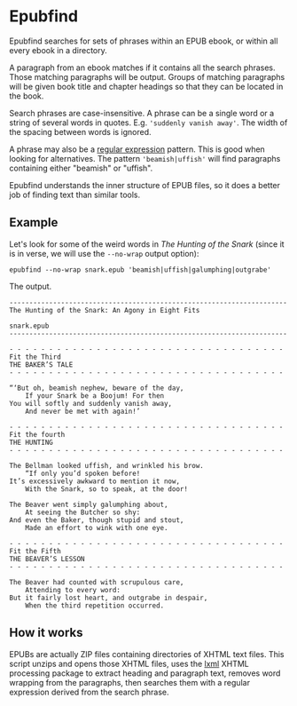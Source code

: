 # Epubfind 

Epubfind searches for sets of phrases within an EPUB ebook, or within all every
ebook in a directory. 

A paragraph from an ebook matches if it contains all the search phrases. Those
matching paragraphs will be output. Groups of matching paragraphs will be given
book title and chapter headings so that they can be located in the book.

Search phrases are case-insensitive. A phrase can be a single word or a string
of several words in quotes. E.g. `'suddenly vanish away'`. The width of the
spacing between words is ignored. 

A phrase may also be a 
[regular expression](https://www.w3schools.com/python/python_regex.asp)
pattern. This is good when looking for alternatives. The pattern `'beamish|uffish'` 
will find paragraphs containing either "beamish" or "uffish".

Epubfind understands the inner structure of EPUB files, so it does a better job
of finding text than similar tools.


## Example

Let's look for some of the weird words in *The Hunting of the Snark* (since it
is in verse, we will use the `--no-wrap` output option):

    epubfind --no-wrap snark.epub 'beamish|uffish|galumphing|outgrabe' 

The output.

    ----------------------------------------------------------------------
    The Hunting of the Snark: An Agony in Eight Fits

    snark.epub
    ----------------------------------------------------------------------

    - - - - - - - - - - - - - - - - - - - - - - - - - - - - - - - - - - - 
    Fit the Third
    THE BAKER’S TALE
    - - - - - - - - - - - - - - - - - - - - - - - - - - - - - - - - - - - 

    “‘But oh, beamish nephew, beware of the day,
        If your Snark be a Boojum! For then
    You will softly and suddenly vanish away,
        And never be met with again!’

    - - - - - - - - - - - - - - - - - - - - - - - - - - - - - - - - - - - 
    Fit the fourth
    THE HUNTING
    - - - - - - - - - - - - - - - - - - - - - - - - - - - - - - - - - - - 

    The Bellman looked uffish, and wrinkled his brow.
        “If only you’d spoken before!
    It’s excessively awkward to mention it now,
        With the Snark, so to speak, at the door!

    The Beaver went simply galumphing about,
        At seeing the Butcher so shy:
    And even the Baker, though stupid and stout,
        Made an effort to wink with one eye.

    - - - - - - - - - - - - - - - - - - - - - - - - - - - - - - - - - - - 
    Fit the Fifth
    THE BEAVER’S LESSON
    - - - - - - - - - - - - - - - - - - - - - - - - - - - - - - - - - - - 

    The Beaver had counted with scrupulous care,
        Attending to every word:
    But it fairly lost heart, and outgrabe in despair,
        When the third repetition occurred.

## How it works

EPUBs are actually ZIP files containing directories of XHTML text files. This
script unzips and opens those XHTML files, uses the [lxml](https://lxml.de/)
XHTML processing package to extract heading and paragraph text, removes word
wrapping from the paragraphs, then searches them with a regular expression
derived from the search phrase.
